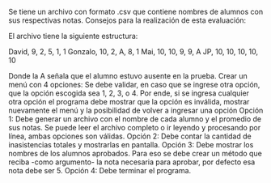 Se tiene un archivo con formato .csv que contiene nombres de alumnos con sus
respectivas notas.
Consejos para la realización de esta evaluación:

El archivo tiene la siguiente estructura:

David, 9, 2, 5, 1, 1
Gonzalo, 10, 2, A, 8, 1
Mai, 10, 10, 9, 9, A
JP, 10, 10, 10, 10, 10

Donde la A señala que el alumno estuvo ausente en la prueba.
Crear un menú con 4 opciones:
Se debe validar, en caso que se ingrese otra opción, que la opción
escogida sea 1, 2, 3, o 4. Por ende, si se ingresa cualquier otra opción el
programa debe mostrar que la opción es inválida, mostrar nuevamente
el menú y la posibilidad de volver a ingresar una opción
Opción 1: Debe generar un archivo con el nombre de cada alumno y el
promedio de sus notas.
Se puede leer el archivo completo o ir leyendo y procesando
por línea, ambas opciones son válidas.
Opción 2: Debe contar la cantidad de inasistencias totales y mostrarlas en
pantalla.
Opción 3: Debe mostrar los nombres de los alumnos aprobados. Para eso
se debe crear un método que reciba -como argumento- la nota necesaria para aprobar, por defecto esa nota debe ser 5.
Opción 4: Debe terminar el programa.

